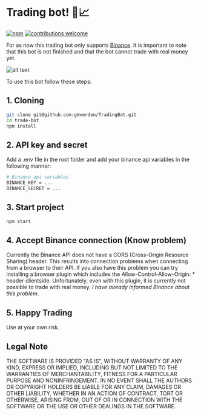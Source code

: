 # Trading bot! :money_with_wings::chart_with_upwards_trend:
[![npm](https://img.shields.io/npm/v/npm.svg)]()
[![contributions welcome](https://img.shields.io/badge/contributions-welcome-brightgreen.svg?style=flat)](https://github.com/gmverdon/TradingBot/issues)

For as now this trading bot only supports [Binance](https://www.binance.com). It is important to note that this bot is not finished and that the bot cannot trade with real money yet. 

![alt text](https://github.com/gmverdon/TradingBot/blob/feature/readme/screenshots/TradingHub.png)

To use this bot follow these steps:

## 1. Cloning

```sh
git clone git@github.com:gmverdon/TradingBot.git
cd trade-bot
npm install
```

## 2. API key and secret
Add a .env file in the root folder and add your binance api variables in the following manner:

```sh
# Binance api variables
BINANCE_KEY = ...
BINANCE_SECRET = ...
```

## 3. Start project
```sh
npm start
```

## 4. Accept Binance connection (Know problem)
Currently the Binance API does not have a CORS (Cross-Origin Resource Sharing) header. This results into connection problems when connecting from a browser to their API. If you also have this problem you can try installing a browser plugin which includes the Allow-Control-Allow-Origin: * header clientside. Unfortunately, even with this plugin, it is currently not possible to trade with real money. *I have already informed Binance about this problem*.

## 5. Happy Trading
Use at your own risk.

## Legal Note
THE SOFTWARE IS PROVIDED "AS IS", WITHOUT WARRANTY OF ANY KIND, EXPRESS OR IMPLIED, INCLUDING BUT NOT LIMITED TO THE WARRANTIES OF MERCHANTABILITY, FITNESS FOR A PARTICULAR PURPOSE AND NONINFRINGEMENT. IN NO EVENT SHALL THE AUTHORS OR COPYRIGHT HOLDERS BE LIABLE FOR ANY CLAIM, DAMAGES OR OTHER LIABILITY, WHETHER IN AN ACTION OF CONTRACT, TORT OR OTHERWISE, ARISING FROM, OUT OF OR IN CONNECTION WITH THE SOFTWARE OR THE USE OR OTHER DEALINGS IN THE SOFTWARE.
